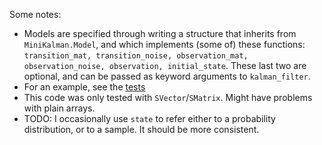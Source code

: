 Some notes:

- Models are specified through writing a structure that inherits from `MiniKalman.Model`, and which implements (some of) these functions: `transition_mat, transition_noise, observation_mat, observation_noise, observation, initial_state`. These last two are optional, and can be passed as keyword arguments to `kalman_filter`.
- For an example, see the [tests](test/runtests.jl)
- This code was only tested with `SVector`/`SMatrix`. Might have problems with plain arrays.
- TODO: I occasionally use `state` to refer either to a probability distribution, or
  to a sample. It should be more consistent.